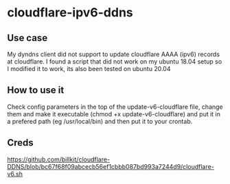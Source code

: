 # cloudflare-ipv6-ddns
## Use case
My dyndns client did not support to update cloudflare AAAA (ipv6) records at cloudflare. I found a script that did not work on my ubuntu 18.04 setup so I modified it to work, its also been tested on ubuntu 20.04

## How to use it
Check config parameters in the top of the update-v6-cloudflare file, change them and make it executable (chmod +x update-v6-cloudflare) and put it in a prefered path (eg /usr/local/bin) and then put it to your crontab. 


## Creds
https://github.com/billkit/cloudflare-DDNS/blob/bc67f68f09abcecb56ef1cbbb087bd993a7244d9/cloudflare-v6.sh
